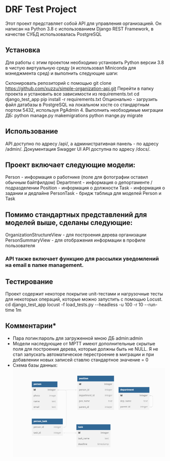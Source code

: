# DRF Test Project
Этот проект представляет собой API для управления организацией. Он написан на Python 3.8 с использованием Django REST Framework, в качестве СУБД использовалась PostgreSQL

## Установка
Для работы с этим проектом необходимо установить Python версии 3.8 в чистую виртуальную среду (я использовал Miniconda для мэнеджмента сред) и выполнить следующие шаги:

Склонировать репозиторий с помощью
git clone https://github.com/xuzzu/simple-organization-api.git
Перейти в папку проекта и установить все зависимости из requirements.txt
cd django_test_app
pip install -r requirements.txt
Опционально - загрузить файл датабазы в PostgreSQL на локальном хосте со стандартным портом 5432, используя PgAdmin 4.
Выполнить необходимые миграции ДБ:
python manage.py makemigrations
python mange.py migrate
## Использование
API доступно по адресу /api/, а административная панель - по адресу /admin/. Документация Swagger UI API доступна по адресу /docs/.

## Проект включает следующие модели:

Person - информация о работнике (поле для фотографии оставил обычным байтфилдом)
Department - информация о депортаменте / подразделении
Position - информация о должности
Task - информация о задании и дедлайне
PersonTask - бридж таблица для моделей Person и Task

## Помимо стандартных представлений для моделей выше, сделаны следующие:

OrganizationStructureView - для построения дерева организации
PersonSummaryView - для отображения информации в профиле пользователя

### API также включает функцию для рассылки уведомлений на email в папке management.

## Тестирование
Проект содержит некоторе покрытие unit-тестами и нагрузочные тесты для некоторых операций, которые можно запустить с помощью Locust.
cd django_test_app
locust -f load_tests.py --headless -u 100 -r 10 --run-time 1m   

## Комментарии*

- Пара логин:пароль для загруженной мною ДБ admin:admin
- Модели наследующие от MPTT имеют дополнительные скрытые поля для построения дерева, которые должны быть не NULL. Я не стал запускать автоматическое перестроение в миграции и при добавлении новых записей ставлю стандартное значение = 0
- Схема базы данных:
  ![alt text](schema.png)
